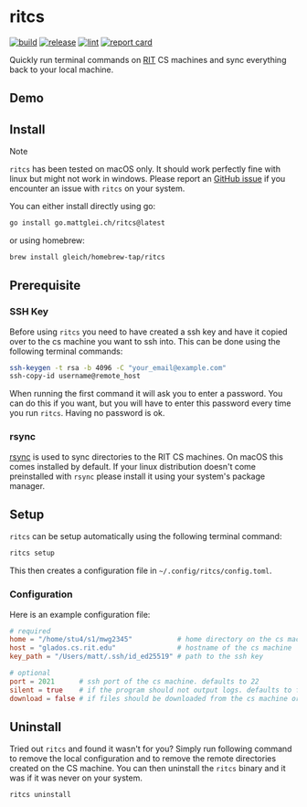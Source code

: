 # ritcs

[![build](https://github.com/gleich/ritcs/actions/workflows/build.yml/badge.svg)](https://github.com/gleich/ritcs/actions/workflows/build.yml)
[![release](https://github.com/gleich/ritcs/actions/workflows/release.yml/badge.svg)](https://github.com/gleich/ritcs/actions/workflows/release.yml)
[![lint](https://github.com/gleich/ritcs/actions/workflows/lint.yml/badge.svg)](https://github.com/gleich/ritcs/actions/workflows/lint.yml)
[![report card](https://goreportcard.com/badge/go.mattglei.ch/ritcs)](https://goreportcard.com/report/go.mattglei.ch/ritcs)

Quickly run terminal commands on [RIT](https://www.rit.edu/) CS machines and sync everything back to your local machine.

## Demo

## Install

<!-- prettier-ignore -->
> [!NOTE]
> `ritcs` has been tested on macOS only. It should work perfectly fine with linux but might not work in windows. Please report an [GitHub issue](https://github.com/gleich/ritcs/issues/new) if you encounter an issue with `ritcs` on your system.

You can either install directly using go:

```bash
go install go.mattglei.ch/ritcs@latest
```

or using homebrew:

```bash
brew install gleich/homebrew-tap/ritcs
```

## Prerequisite

### SSH Key

Before using `ritcs` you need to have created a ssh key and have it copied over to the cs machine you want to ssh into. This can be done using the following terminal commands:

```bash
ssh-keygen -t rsa -b 4096 -C "your_email@example.com"
ssh-copy-id username@remote_host
```

When running the first command it will ask you to enter a password. You can do this if you want, but you will have to enter this password every time you run `ritcs`. Having no password is ok.

### rsync

[rsync](https://en.wikipedia.org/wiki/Rsync) is used to sync directories to the RIT CS machines. On macOS this comes installed by default. If your linux distribution doesn't come preinstalled with `rsync` please install it using your system's package manager.

## Setup

`ritcs` can be setup automatically using the following terminal command:

```bash
ritcs setup
```

This then creates a configuration file in `~/.config/ritcs/config.toml`.

### Configuration

Here is an example configuration file:

```toml
# required
home = "/home/stu4/s1/mwg2345"           # home directory on the cs machine
host = "glados.cs.rit.edu"               # hostname of the cs machine
key_path = "/Users/matt/.ssh/id_ed25519" # path to the ssh key

# optional
port = 2021      # ssh port of the cs machine. defaults to 22
silent = true    # if the program should not output logs. defaults to false
download = false # if files should be downloaded from the cs machine or not. defaults to true
```

## Uninstall

Tried out `ritcs` and found it wasn't for you? Simply run following command to remove the local configuration and to remove the remote directories created on the CS machine. You can then uninstall the `ritcs` binary and it was if it was never on your system.

```bash
ritcs uninstall
```
